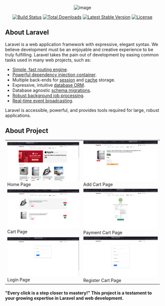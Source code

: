 <p align="center"><img src="https://picperf.io/https://laravelnews.s3.amazonaws.com/images/laravel-featured.png" width="400" alt='image'></p>

<p align="center">
<a href="https://travis-ci.org/laravel/framework"><img src="https://travis-ci.org/laravel/framework.svg" alt="Build Status"></a>
<a href="https://packagist.org/packages/laravel/framework"><img src="https://poser.pugx.org/laravel/framework/d/total.svg" alt="Total Downloads"></a>
<a href="https://packagist.org/packages/laravel/framework"><img src="https://poser.pugx.org/laravel/framework/v/stable.svg" alt="Latest Stable Version"></a>
<a href="https://packagist.org/packages/laravel/framework"><img src="https://poser.pugx.org/laravel/framework/license.svg" alt="License"></a>
</p>

## About Laravel

Laravel is a web application framework with expressive, elegant syntax. We believe development must be an enjoyable and creative experience to be truly fulfilling. Laravel takes the pain out of development by easing common tasks used in many web projects, such as:

- [Simple, fast routing engine](https://laravel.com/docs/routing).
- [Powerful dependency injection container](https://laravel.com/docs/container).
- Multiple back-ends for [session](https://laravel.com/docs/session) and [cache](https://laravel.com/docs/cache) storage.
- Expressive, intuitive [database ORM](https://laravel.com/docs/eloquent).
- Database agnostic [schema migrations](https://laravel.com/docs/migrations).
- [Robust background job processing](https://laravel.com/docs/queues).
- [Real-time event broadcasting](https://laravel.com/docs/broadcasting).

Laravel is accessible, powerful, and provides tools required for large, robust applications.

## About Project
<p align="center">
    <table>
    <tr>
        <td> <img src='https://github.com/Nandha-Kumar-cs/E-commerce/blob/main/ProjectImages/Capture.PNG?raw=true' width='400px'><br>Home Page</td>
        <td> <img src='https://github.com/Nandha-Kumar-cs/E-commerce/blob/main/ProjectImages/Capture4.PNG?raw=true' width='400px'><br>Add Cart Page</td>
    </tr>
     <tr>
        <td> <img src='https://github.com/Nandha-Kumar-cs/E-commerce/blob/main/ProjectImages/Capture5.PNG?raw=true' width='400px'><br>Cart Page</td>
        <td> <img src='https://github.com/Nandha-Kumar-cs/E-commerce/blob/main/ProjectImages/capture7.PNG?raw=true' width='400px'><br>Payment Cart Page</td>
    </tr>
    <tr>
        <td> <img src='https://github.com/Nandha-Kumar-cs/E-commerce/blob/main/ProjectImages/Capture2.PNG?raw=true' width='400px'><br>Login Page</td>
        <td> <img src='https://github.com/Nandha-Kumar-cs/E-commerce/blob/main/ProjectImages/Capture3.PNG?raw=true' width='400px'><br>Register Cart Page</td>
    </tr>
</table>
</p>
<h4>"Every click is a step closer to mastery!" This project is a testament to your growing expertise in Laravel and web development.</h4>
